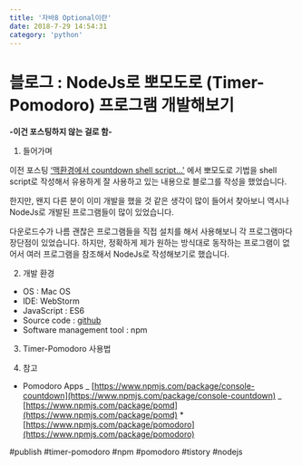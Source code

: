 ```yaml
---
title: '자바8 Optional이란'
date: 2018-7-29 14:54:31
category: 'python'
---
```


# 블로그 : NodeJs로 뽀모도로 (Timer-Pomodoro) 프로그램 개발해보기

**-이건 포스팅하지 않는 걸로 함-**

1. 들어가며

이전 포스팅 [‘맥환경에서 countdown shell script…'](https://advenoh.tistory.com/33) 에서 뽀모도로 기법을 shell script로 작성해서 유용하게 잘 사용하고 있는 내용으로 블로그를 작성을 했었습니다.

한지만, 왠지 다른 분이 이미 개발을 했을 것 같은 생각이 많이 들어서 찾아보니 역시나 NodeJs로 개발된 프로그램들이 많이 있었습니다.

다운로드수가 나름 괜찮은 프로그램들을 직접 설치를 해서 사용해보니 각 프로그램마다 장단점이 있었습니다. 하지만, 정확하게 제가 원하는 방식대로 동작하는 프로그램이 없어서 여러 프로그램을 참조해서 NodeJs로 작성해보기로 했습니다.

2. 개발 환경

- OS : Mac OS
- IDE: WebStorm
- JavaScript : ES6
- Source code : [github](https://github.com/kenshin579/app-timer-pomodoro)
- Software management tool : npm

3. Timer-Pomodoro 사용법

4. 참고

- Pomodoro Apps
  _ [https://www.npmjs.com/package/console-countdown](https://www.npmjs.com/package/console-countdown)
  _ [https://www.npmjs.com/package/pomd](https://www.npmjs.com/package/pomd) \* [https://www.npmjs.com/package/pomodoro](https://www.npmjs.com/package/pomodoro)

#publish #timer-pomodoro #npm #pomodoro #tistory #nodejs
